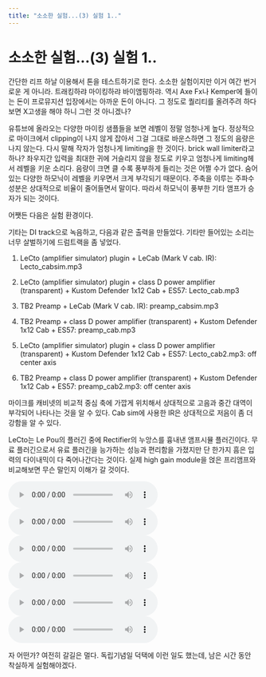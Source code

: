 ```yaml
---
title: "소소한 실험...(3) 실험 1.."
---
```

# 소소한 실험...(3) 실험 1..


간단한 리프 하날 이용해서 톤을 테스트하기로 한다. 소소한 실험이지만 이거 여간 번거로운 게 아니라. 트래킹하랴 마이킹하랴 바이앰핑하랴. 역시 Axe Fx나 Kemper에 들이는 돈이 프로뮤지션 입장에서는 아까운 돈이 아니다. 그 정도로 퀄리티를 올려주려 하다보면 X고생을 해야 하니 그런 것 아니겠나?




유튜브에 올라오는 다양한 마이킹 샘플들을 보면 레벨이 정말 엄청나게 높다. 정상적으로 마이크에서 clipping이 나지 않게 잡아서 그걸 그대로 바운스하면 그 정도의 음량은 나지 않는다. 다시 말해 작자가 엄청나게 limiting을 한 것이다. brick wall limiter라고 하나? 좌우지간 입력을 최대한 귀에 거슬리지 않을 정도로 키우고 엄청나게 limiting헤서 레벨을 키운 소리다. 음량이 크면 클 수록 풍부하게 들리는 것은 어쩔 수가 없다. 숨어있는 다양한 하모닉이 레벨을 키우면서 크게 부각되기 때문이다. 주축을 이루는 주파수 성분은 상대적으로 비율이 줄어들면서 말이다. 따라서 하모닉이 풍부한 기타 앰프가 승자가 되는 것이다.




어쨋든 다음은 실험 환경이다.




기타는 DI track으로 녹음하고, 다음과 같은 출력을 만들었다. 기타만 들어있는 소리는 너무 살벌하기에 드럼트랙을 좀 넣었다. 




1) LeCto (amplifier simulator) plugin + LeCab (Mark V cab. IR): Lecto_cabsim.mp3

2) LeCto (amplifier simulator) plugin + class D power amplifier (transparent) + Kustom Defender 1x12 Cab + ES57: Lecto_cab.mp3

3) TB2 Preamp + LeCab (Mark V cab. IR): preamp_cabsim.mp3

4) TB2 Preamp + class D power amplifier (transparent) + Kustom Defender 1x12 Cab + ES57: preamp_cab.mp3

5) LeCto (amplifier simulator) plugin + class D power amplifier (transparent) + Kustom Defender 1x12 Cab + ES57: Lecto_cab2.mp3: off center axis

6) TB2 Preamp + class D power amplifier (transparent) + Kustom Defender 1x12 Cab + ES57: preamp_cab2.mp3: off center axis




마이크를 캐비넷의 비교적 중심 축에 가깝게 위치해서 상대적으로 고음과 중간 대역이 부각되어 나타나는 것을 알 수 있다. Cab sim에 사용한 IR은 상대적으로 저음이 좀 더 강함을 알 수 있다.




LeCto는 Le Pou의 플러긴 중에 Rectifier의 누앙스를 흉내낸 앰프시뮬 플러긴이다. 무료 플러긴으로서 유료 플러긴을 능가하는 성능과 편리함을 가졌지만 단 한가지 흠은 입력의 다이내믹이 다 죽어나간다는 것이다. 실제 high gain module을 얹은 프리앰프와 비교해보면 무슨 말인지 이해가 갈 것이다.







![audio](/assets/images/a70e67060ad444f5dc97ef8404380851.mp3)
![audio](/assets/images/0750717a2d0056fec2b5783aa3112e71.mp3)
![audio](/assets/images/40d1c35f79fdeb4a4b7855d89bb34127.mp3)
![audio](/assets/images/2d702ff5a89f4505b3cf7a8fcb9d09a3.mp3)
![audio](/assets/images/3f3705b4a7570025413a04a41ae107fe.mp3)
![audio](/assets/images/fc5a2355a026a942e896130464a6f83a.mp3)








자 어떤가? 여전히 갈길은 멀다. 독립기념일 덕택에 이런 일도 했는데, 남은 시간 동안 착실하게 실험해야겠다. 












